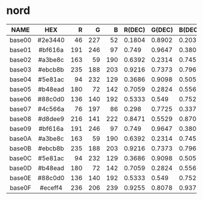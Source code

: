 # nord

|  NAME  |   HEX   |  R  |  G  |  B  | R(DEC) | G(DEC) | B(DEC) |  H  |  S  |  V  |
|:------:|:-------:|----:|----:|----:|:-------|:-------|:-------|----:|----:|----:|
| base00 | #2e3440 |  46 | 227 |  52 | 0.1804 | 0.8902 | 0.2039 | 122 |  80 |  89 |
| base01 | #bf616a | 191 | 246 |  97 | 0.749  | 0.9647 | 0.3804 |  82 |  61 |  96 |
| base02 | #a3be8c | 163 |  59 | 190 | 0.6392 | 0.2314 | 0.7451 | 288 |  69 |  75 |
| base03 | #ebcb8b | 235 | 188 | 203 | 0.9216 | 0.7373 | 0.7961 | 341 |  20 |  92 |
| base04 | #5e81ac |  94 | 232 | 129 | 0.3686 | 0.9098 | 0.5059 | 135 |  59 |  91 |
| base05 | #b48ead | 180 |  72 | 142 | 0.7059 | 0.2824 | 0.5569 | 321 |  60 |  71 |
| base06 | #88c0d0 | 136 | 140 | 192 | 0.5333 | 0.549  | 0.7529 | 236 |  29 |  75 |
| base07 | #4c566a |  76 | 197 |  86 | 0.298  | 0.7725 | 0.3373 | 125 |  61 |  77 |
| base08 | #d8dee9 | 216 | 141 | 222 | 0.8471 | 0.5529 | 0.8706 | 296 |  36 |  87 |
| base09 | #bf616a | 191 | 246 |  97 | 0.749  | 0.9647 | 0.3804 |  82 |  61 |  96 |
| base0A | #a3be8c | 163 |  59 | 190 | 0.6392 | 0.2314 | 0.7451 | 288 |  69 |  75 |
| base0B | #ebcb8b | 235 | 188 | 203 | 0.9216 | 0.7373 | 0.7961 | 341 |  20 |  92 |
| base0C | #5e81ac |  94 | 232 | 129 | 0.3686 | 0.9098 | 0.5059 | 135 |  59 |  91 |
| base0D | #b48ead | 180 |  72 | 142 | 0.7059 | 0.2824 | 0.5569 | 321 |  60 |  71 |
| base0E | #88c0d0 | 136 | 140 | 192 | 0.5333 | 0.549  | 0.7529 | 236 |  29 |  75 |
| base0F | #eceff4 | 236 | 206 | 239 | 0.9255 | 0.8078 | 0.9373 | 295 |  14 |  94 |
